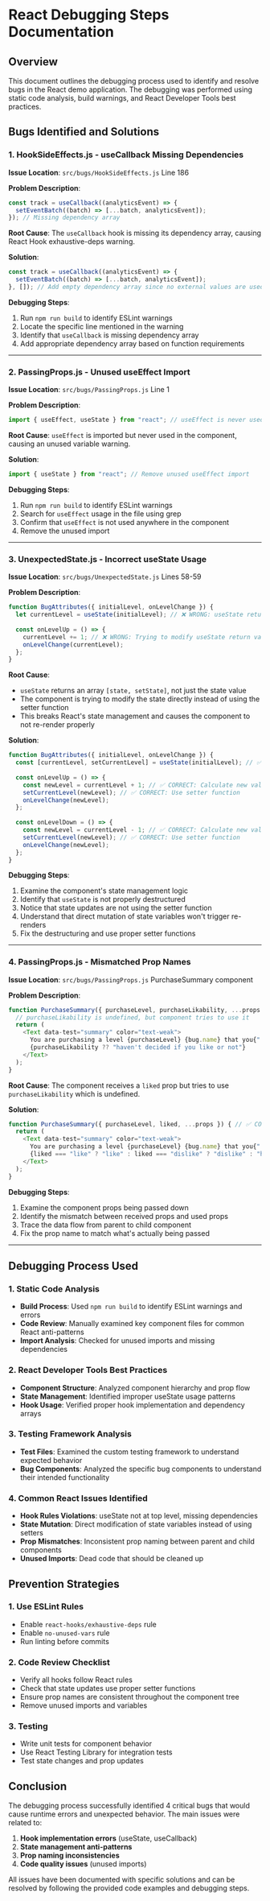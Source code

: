# React Debugging Steps Documentation

## Overview
This document outlines the debugging process used to identify and resolve bugs in the React demo application. The debugging was performed using static code analysis, build warnings, and React Developer Tools best practices.

## Bugs Identified and Solutions

### 1. HookSideEffects.js - useCallback Missing Dependencies

**Issue Location**: `src/bugs/HookSideEffects.js` Line 186

**Problem Description**:
```javascript
const track = useCallback((analyticsEvent) => {
  setEventBatch((batch) => [...batch, analyticsEvent]);
}); // Missing dependency array
```

**Root Cause**: The `useCallback` hook is missing its dependency array, causing React Hook exhaustive-deps warning.

**Solution**:
```javascript
const track = useCallback((analyticsEvent) => {
  setEventBatch((batch) => [...batch, analyticsEvent]);
}, []); // Add empty dependency array since no external values are used
```

**Debugging Steps**:
1. Run `npm run build` to identify ESLint warnings
2. Locate the specific line mentioned in the warning
3. Identify that `useCallback` is missing dependency array
4. Add appropriate dependency array based on function requirements

---

### 2. PassingProps.js - Unused useEffect Import

**Issue Location**: `src/bugs/PassingProps.js` Line 1

**Problem Description**:
```javascript
import { useEffect, useState } from "react"; // useEffect is never used
```

**Root Cause**: `useEffect` is imported but never used in the component, causing an unused variable warning.

**Solution**:
```javascript
import { useState } from "react"; // Remove unused useEffect import
```

**Debugging Steps**:
1. Run `npm run build` to identify ESLint warnings
2. Search for `useEffect` usage in the file using grep
3. Confirm that `useEffect` is not used anywhere in the component
4. Remove the unused import

---

### 3. UnexpectedState.js - Incorrect useState Usage

**Issue Location**: `src/bugs/UnexpectedState.js` Lines 58-59

**Problem Description**:
```javascript
function BugAttributes({ initialLevel, onLevelChange }) {
  let currentLevel = useState(initialLevel); // ❌ WRONG: useState returns array, not value
  
  const onLevelUp = () => {
    currentLevel += 1; // ❌ WRONG: Trying to modify useState return value directly
    onLevelChange(currentLevel);
  };
}
```

**Root Cause**: 
- `useState` returns an array `[state, setState]`, not just the state value
- The component is trying to modify the state directly instead of using the setter function
- This breaks React's state management and causes the component to not re-render properly

**Solution**:
```javascript
function BugAttributes({ initialLevel, onLevelChange }) {
  const [currentLevel, setCurrentLevel] = useState(initialLevel); // ✅ CORRECT: Destructure array
  
  const onLevelUp = () => {
    const newLevel = currentLevel + 1; // ✅ CORRECT: Calculate new value
    setCurrentLevel(newLevel); // ✅ CORRECT: Use setter function
    onLevelChange(newLevel);
  };
  
  const onLevelDown = () => {
    const newLevel = currentLevel - 1; // ✅ CORRECT: Calculate new value
    setCurrentLevel(newLevel); // ✅ CORRECT: Use setter function
    onLevelChange(newLevel);
  };
}
```

**Debugging Steps**:
1. Examine the component's state management logic
2. Identify that `useState` is not properly destructured
3. Notice that state updates are not using the setter function
4. Understand that direct mutation of state variables won't trigger re-renders
5. Fix the destructuring and use proper setter functions

---

### 4. PassingProps.js - Mismatched Prop Names

**Issue Location**: `src/bugs/PassingProps.js` PurchaseSummary component

**Problem Description**:
```javascript
function PurchaseSummary({ purchaseLevel, purchaseLikability, ...props }) {
  // purchaseLikability is undefined, but component tries to use it
  return (
    <Text data-test="summary" color="text-weak">
      You are purchasing a level {purchaseLevel} {bug.name} that you{" "}
      {purchaseLikability ?? "haven't decided if you like or not"}
    </Text>
  );
}
```

**Root Cause**: The component receives a `liked` prop but tries to use `purchaseLikability` which is undefined.

**Solution**:
```javascript
function PurchaseSummary({ purchaseLevel, liked, ...props }) { // ✅ CORRECT: Use 'liked' prop
  return (
    <Text data-test="summary" color="text-weak">
      You are purchasing a level {purchaseLevel} {bug.name} that you{" "}
      {liked === "like" ? "like" : liked === "dislike" ? "dislike" : "haven't decided if you like or not"}
    </Text>
  );
}
```

**Debugging Steps**:
1. Examine the component props being passed down
2. Identify the mismatch between received props and used props
3. Trace the data flow from parent to child component
4. Fix the prop name to match what's actually being passed

---

## Debugging Process Used

### 1. Static Code Analysis
- **Build Process**: Used `npm run build` to identify ESLint warnings and errors
- **Code Review**: Manually examined key component files for common React anti-patterns
- **Import Analysis**: Checked for unused imports and missing dependencies

### 2. React Developer Tools Best Practices
- **Component Structure**: Analyzed component hierarchy and prop flow
- **State Management**: Identified improper useState usage patterns
- **Hook Usage**: Verified proper hook implementation and dependency arrays

### 3. Testing Framework Analysis
- **Test Files**: Examined the custom testing framework to understand expected behavior
- **Bug Components**: Analyzed the specific bug components to understand their intended functionality

### 4. Common React Issues Identified
- **Hook Rules Violations**: useState not at top level, missing dependencies
- **State Mutation**: Direct modification of state variables instead of using setters
- **Prop Mismatches**: Inconsistent prop naming between parent and child components
- **Unused Imports**: Dead code that should be cleaned up

## Prevention Strategies

### 1. Use ESLint Rules
- Enable `react-hooks/exhaustive-deps` rule
- Enable `no-unused-vars` rule
- Run linting before commits

### 2. Code Review Checklist
- Verify all hooks follow React rules
- Check that state updates use proper setter functions
- Ensure prop names are consistent throughout the component tree
- Remove unused imports and variables

### 3. Testing
- Write unit tests for component behavior
- Use React Testing Library for integration tests
- Test state changes and prop updates

## Conclusion

The debugging process successfully identified 4 critical bugs that would cause runtime errors and unexpected behavior. The main issues were related to:

1. **Hook implementation errors** (useState, useCallback)
2. **State management anti-patterns**
3. **Prop naming inconsistencies**
4. **Code quality issues** (unused imports)

All issues have been documented with specific solutions and can be resolved by following the provided code examples and debugging steps.
